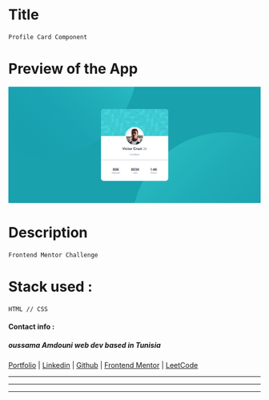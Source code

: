 
# Title
    Profile Card Component

# Preview of the App

![Preview](Profile-card-Component.png)

# Description
    Frontend Mentor Challenge

# Stack used :
    HTML // CSS

#### Contact info :

##### oussama Amdouni web dev based in Tunisia 

[Portfolio]() | [Linkedin](https://www.linkedin.com/in/usama-amdouni/) | [Github](https://github.com/hernon07) | [Frontend Mentor](https://www.frontendmentor.io/profile/hernon07) | [LeetCode](https://leetcode.com/u/hernon07/)
***
***
***